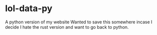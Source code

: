 # lol-data-py
A python version of my website
Wanted to save this somewhere incase I decide I hate the rust version and want to go back to python.
